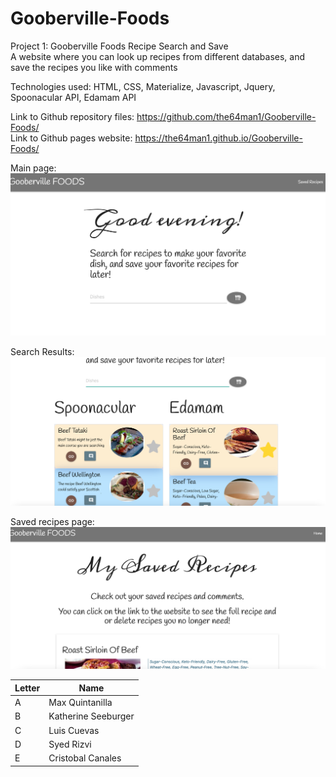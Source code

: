 # Gooberville-Foods
Project 1: Gooberville Foods Recipe Search and Save<br>
A website where you can look up recipes from different databases, and save the recipes you like with comments<br>

Technologies used: HTML, CSS, Materialize, Javascript, Jquery, Spoonacular API, Edamam API<br>

Link to Github repository files: https://github.com/the64man1/Gooberville-Foods/<br>
Link to Github pages website: https://the64man1.github.io/Gooberville-Foods/<br>

Main page:<br>
<img src="assets/images/Home Page Screen Shot.png" alt= "Saved Recipe Picture"><br>

Search Results: <br>
<img src="assets/images/Search screenshot.png" alt= "Search Results">

Saved recipes page:<br>
<img src="assets/images/Saved Recipes ScreenShot.png" alt= "Saved Recipe Picture">


<table class="tg">
<thead>
  <tr>
    <th class="tg-hyan">Letter</th>
    <th class="tg-hyan">Name</th>
  </tr>
</thead>
<tbody>
  <tr>
    <td class="tg-0lax">A</td>
    <td class="tg-0lax">Max Quintanilla</td>
  </tr>
  <tr>
    <td class="tg-0lax">B</td>
    <td class="tg-0lax">Katherine Seeburger</td>
  </tr>
  <tr>
    <td class="tg-0lax">C</td>
    <td class="tg-0lax">Luis Cuevas</td>
  </tr>
  <tr>
    <td class="tg-0lax">D</td>
    <td class="tg-0lax">Syed Rizvi</td>
  </tr>
  <tr>
    <td class="tg-0lax">E</td>
    <td class="tg-0lax">Cristobal Canales</td>
  </tr>
</tbody>
</table>
